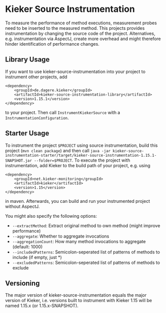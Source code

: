 # Kieker Source Instrumentation

To measure the performance of method executions, measurement probes need to be inserted to the measured method. This projects provides instrumentation by changing the source code of the project. Alternatives, e.g. instrumentation via AspectJ, create more overhead and might therefore hinder identification of performance changes.

## Library Usage

If you want to use kieker-source-instrumentation into your project to instrument other projects, add 

```
<dependency>
	<groupId>de.dagere.kieker</groupId>
	<artifactId>kieker-source-instrumentation-library</artifactId>
	<version>1.15.1</version>
</dependency>
```

to your project. Then call `InstrumentKiekerSource` with a `InstrumentationConfiguration`.

## Starter Usage

To instrument the project `$PROJECT` using source instrumentation, build this project (`mvn clean package`) and then call `java -jar kieker-source-instrumentation-starter/target/kieker-source-instrumentation-1.15.1-SNAPSHOT.jar --folder=$PROJECT`. To execute the project with instrumentation, add Kieker to the build path of your project, e.g. using

```
<dependency>
	<groupId>net.kieker-monitoring</groupId>
	<artifactId>kieker</artifactId>
	<version>1.15</version>
</dependency>
```
in maven. Afterwards, you can build and run your instrumented project without AspectJ.

You might also specify the following options:
- `--extractMethod`: Extract original method to own method (might improve performance)
- `--aggregate`: Whether to aggregate invocations
- `--aggregationCount`: How many method invocations to aggregate (default: 1000)
- `--includedPatterns`: Semicolon-seperated list of patterns of methods to include (if empty, just *)
- `--excludedPatterns`: Semicolon-seperated list of patterns of methods to exclude

## Versioning

The major version of kieker-source-instrumentation equals the major version of Kieker, i.e. versions built to instrument with Kieker 1.15 will be named 1.15.x (or 1.15.x-SNAPSHOT).
